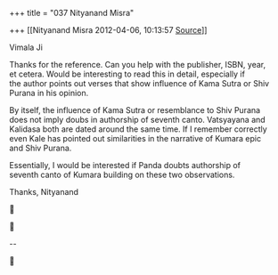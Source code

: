 +++
title = "037 Nityanand Misra"

+++
[[Nityanand Misra	2012-04-06, 10:13:57 [Source](https://groups.google.com/g/samskrita/c/qVDwKqFADvg)]]



Vimala Ji

Thanks for the reference. Can you help with the publisher, ISBN, year,  
et cetera. Would be interesting to read this in detail, especially if  
the author points out verses that show influence of Kama Sutra or Shiv  
Purana in his opinion.

By itself, the influence of Kama Sutra or resemblance to Shiv Purana  
does not imply doubs in authorship of seventh canto. Vatsyayana and  
Kalidasa both are dated around the same time. If I remember correctly  
even Kale has pointed out similarities in the narrative of Kumara epic  
and Shiv Purana.

Essentially, I would be interested if Panda doubts authorship of  
seventh canto of Kumara building on these two observations.

Thanks, Nityanand





  
--  




